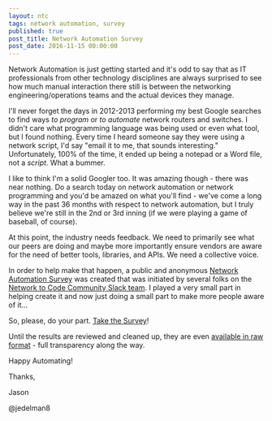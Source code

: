 ```yaml
---
layout: ntc
tags: network automation, survey
published: true
post_title: Network Automation Survey
post_date: 2016-11-15 00:00:00
---
```


Network Automation is just getting started and it's odd to say that as IT professionals from other technology disciplines are always surprised to see how much manual interaction there still is between the networking engineering/operations teams and the actual devices they manage.

<!--more-->

I'll never forget the days in 2012-2013 performing my best Google searches to find ways _to program_ or _to automate_ network routers and switches.  I didn't care what programming language was being used or even what tool, but I found nothing.  Every time I heard someone say they were using a network script, I'd say "email it to me, that sounds interesting."  Unfortunately, 100% of the time, it ended up being a notepad or a Word file, not a _script_.  What a bummer.

I like to think I'm a solid Googler too.  It was amazing though - there was near nothing.  Do a search today on network automation or network programming and you'd be amazed on what you'll find - we've come a long way in the past 36 months with respect to network automation, but I truly believe we're still in the 2nd or 3rd inning (if we were playing a game of baseball, of course).

At this point, the industry needs feedback.  We need to primarily see what our peers are doing and maybe more importantly ensure vendors are aware for the need of better tools, libraries, and APIs.  We need a collective voice.

In order to help make that happen, a public and anonymous [Network Automation Survey](http://bit.ly/netdevops-survey) was created that was initiated by several folks on the [Network to Code Community Slack team](slack.networktocode.com).  I played a very small part in helping create it and now just doing a small part to make more people aware of it...

So, please, do your part.  [Take the Survey](http://bit.ly/netdevops-survey)!

Until the results are reviewed and cleaned up, they are even [available in raw format](http://bit.ly/netdevops-survey-results) - full transparency along the way.

Happy Automating!

Thanks,

Jason

@jedelman8




